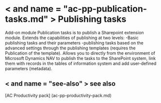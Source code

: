 ﻿---
Title: "publishing tasks"
Author: Autocont
Ms. custom: on
Ms date: 02/26/2018
reviewer: Ms.
Ms. suite:
Ms. _pltfrm tgt:
Ms. topic: article
MS Sales: dynamics-nav-2018
Ms. translationtype: Human Translation
Ms. sourcegitcommit: 
Ms. openlocfilehash: 
Ms. contentlocale: cs-cz
Ms. lasthandoff: 02/26/2018

---

# < and name = "ac-pp-publication-tasks.md" > </a> Publishing tasks

Add-on module Publication tasks is to publish a Sharepoint extension module. Extends the capabilities of publishing at two levels:
-Basic publishing tasks and their parameters
-publishing tasks based on the advanced settings through the publishing templates (requires the Publication of the template).
Allows you to directly from the environment of Microsoft Dynamics NAV to publish the tasks to the SharePoint system, link them with records in the tables of information system and add user-defined parameters (metadata).


## < and name = "see-also" > </a> see also  
[AC Productivity pack] (ac-pp-productivity-pack.md)  
